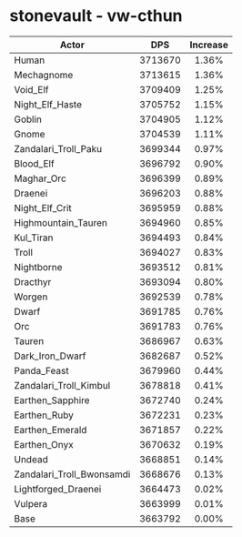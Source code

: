 # stonevault - vw-cthun
| Actor | DPS | Increase |
|---|:---:|:---:|
|Human|3713670|1.36%|
|Mechagnome|3713615|1.36%|
|Void_Elf|3709409|1.25%|
|Night_Elf_Haste|3705752|1.15%|
|Goblin|3704905|1.12%|
|Gnome|3704539|1.11%|
|Zandalari_Troll_Paku|3699344|0.97%|
|Blood_Elf|3696792|0.90%|
|Maghar_Orc|3696399|0.89%|
|Draenei|3696203|0.88%|
|Night_Elf_Crit|3695959|0.88%|
|Highmountain_Tauren|3694960|0.85%|
|Kul_Tiran|3694493|0.84%|
|Troll|3694027|0.83%|
|Nightborne|3693512|0.81%|
|Dracthyr|3693094|0.80%|
|Worgen|3692539|0.78%|
|Dwarf|3691785|0.76%|
|Orc|3691783|0.76%|
|Tauren|3686967|0.63%|
|Dark_Iron_Dwarf|3682687|0.52%|
|Panda_Feast|3679960|0.44%|
|Zandalari_Troll_Kimbul|3678818|0.41%|
|Earthen_Sapphire|3672740|0.24%|
|Earthen_Ruby|3672231|0.23%|
|Earthen_Emerald|3671857|0.22%|
|Earthen_Onyx|3670632|0.19%|
|Undead|3668851|0.14%|
|Zandalari_Troll_Bwonsamdi|3668676|0.13%|
|Lightforged_Draenei|3664473|0.02%|
|Vulpera|3663999|0.01%|
|Base|3663792|0.00%|
